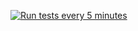 [![Run tests every 5 minutes](https://github.com/starzykbartlomiej/synthetic-tests-playwright/actions/workflows/scheduled-tests-run.yml/badge.svg)](https://github.com/starzykbartlomiej/synthetic-tests-playwright/actions/workflows/scheduled-tests-run.yml)
